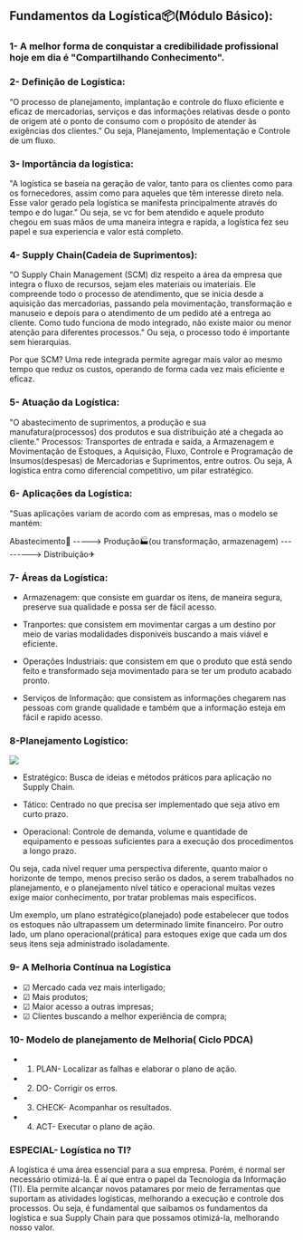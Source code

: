 ## Fundamentos da Logística📦(Módulo Básico):

### 1- A melhor forma de conquistar a credibilidade profissional hoje em dia é "Compartilhando Conhecimento".

### 2- Definição de Logística:

“O processo de planejamento, implantação e controle do fluxo eficiente e eficaz de mercadorias, serviços e das informações relativas desde o ponto de origem até o ponto de
consumo com o propósito de atender às exigências dos clientes.”
Ou seja, Planejamento, Implementação e Controle de um fluxo.

### 3- Importância da logística: 

"A logística se baseia na geração de valor, tanto para os clientes como para os fornecedores, assim como para aqueles que têm interesse direto nela. Esse valor gerado pela logística se manifesta principalmente através do tempo e do lugar."
Ou seja, se vc for bem atendido e aquele produto chegou em suas mãos de uma maneira integra e rapída, a logística fez seu papel e sua experiencia e valor está completo.

### 4- Supply Chain(Cadeia de Suprimentos):

"O Supply Chain Management (SCM) diz respeito a área da empresa que integra o fluxo de recursos, sejam eles materiais ou imateriais. Ele compreende todo o processo de atendimento, que se inicia desde a aquisição das mercadorias, passando pela movimentação, transformação e manuseio e depois para o atendimento de um pedido até a entrega ao cliente. Como tudo funciona de modo integrado, não existe maior ou menor atenção para diferentes processos."
Ou seja, o processo todo é importante sem hierarquias.

Por que SCM?
Uma rede integrada permite agregar mais valor ao mesmo tempo que reduz os custos, operando de forma cada vez mais eficiente e eficaz.

### 5-  Atuação da Logística:

"O abastecimento de suprimentos, a produção e sua manufatura(processos) dos produtos e sua distribuição até a chegada ao cliente."
Processos: 
Transportes de entrada e saída, a Armazenagem e Movimentação de Estoques, a Aquisição, Fluxo, Controle e Programação de Insumos(despesas) de Mercadorias e Suprimentos, entre outros.
Ou seja, A logística entra como diferencial competitivo, um pilar estratégico.

### 6- Aplicações da Logística:

"Suas aplicações variam de acordo com as empresas, mas o modelo se mantém:

Abastecimento🚚 -----> Produção🏭(ou transformação, armazenagem) ---------> Distribuição✈

### 7- Áreas da Logística:

* Armazenagem: que consiste em guardar os itens, de maneira segura, preserve sua qualidade e possa ser de fácil acesso.

* Tranportes: que consistem em movimentar cargas a um destino por meio de varias modalidades disponiveis buscando a mais viável e eficiente.

* Operações Industriais: que consistem em que o produto que está sendo feito e transformado seja movimentado para se ter um produto acabado pronto.

* Serviços de Informação: que consistem as informações chegarem nas pessoas com grande qualidade e também que a informação esteja em fácil e rapido acesso.

### 8-Planejamento Logístico:

![](https://github.com/Nicolas-Alves-De-Oliveira/Projetos/blob/3e13e335caf5dbad5d3cbbf644eb0bc35c7a5690/Log%C3%ADstica/planejamento-logistico.jpg)


* Estratégico: Busca de ideias e métodos práticos para aplicação no Supply Chain.

* Tático: Centrado no que precisa ser implementado que seja ativo em curto prazo.

* Operacional: Controle de demanda, volume e quantidade de equipamento e pessoas suficientes para a execução dos procedimentos a longo prazo.

Ou seja, cada nível requer uma perspectiva diferente, quanto maior o horizonte de tempo, menos preciso serão os dados, a serem trabalhados no planejamento, e o planejamento nível tático e operacional muitas vezes exige maior conhecimento, por tratar problemas mais especifícos.

Um exemplo, um plano estratégico(planejado) pode estabelecer que todos os estoques não ultrapassem um determinado limite financeiro.
Por outro lado, um plano operacional(prática) para estoques exige que cada um dos seus itens seja administrado isoladamente.

### 9- A Melhoria Contínua na Logística

* ☑  Mercado cada vez mais interligado;
* ☑ Mais produtos;
* ☑  Maior acesso a outras impresas;
* ☑  Clientes buscando a melhor experiência de compra;

### 10- Modelo de planejamento de Melhoria( Ciclo PDCA)

* 1. PLAN- Localizar as falhas e elaborar o plano de ação.
* 2. DO- Corrigir os erros.
* 3. CHECK- Acompanhar os resultados.
* 4. ACT- Executar o plano de ação.

### ESPECIAL- Logística no TI?

A logística é uma área essencial para a sua empresa. Porém, é normal ser necessário otimizá-la. É aí que entra o papel da Tecnologia da Informação (TI). Ela permite alcançar novos patamares por meio de ferramentas que suportam as atividades logísticas, melhorando a execução e controle dos processos.
Ou seja, é fundamental que saibamos os fundamentos da logística e sua Supply Chain para que possamos otimizá-la, melhorando nosso valor.


